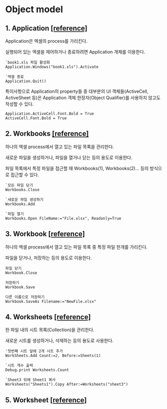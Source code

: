 # Object model

## 1. Application [[reference]](https://docs.microsoft.com/ko-kr/office/vba/api/excel.application(object) "microsoft docs")

Application은 엑셀의 process를 가리킨다.

실행되어 있는 엑셀을 제어하거나 종료하려면 Application 개체를 이용한다.


    `book1.xls 파일 활성화
    Application.Windows("book1.xls").Activate
    
    `액셀 종료
    Application.Quit()


특이사항으로 Application의 property들 중 대부분의 UI 객체들(ActiveCell, ActiveSheet 등)은 Application 객체 한정자(Object Qualifier)를 사용하지 않고도 작성할 수 있다.


    Application.ActiveCell.Font.Bold = True
    ActiveCell.Font.Bold = True

## 2. Workbooks [[reference]](https://docs.microsoft.com/ko-kr/office/vba/api/excel.workbooks "microsoft docs")

하나의 액셀 process에서 열고 있는 파일 목록을 관리한다.

새로운 파일을 생성하거나, 파일을 열거나 닫는 등의 용도로 이용한다.

파일 목록에서 특정 파일을 접근할 때 Workbooks(1), Workbooks(2)... 등의 방식으로 접근할 수 있다.

    `모든 파일 닫기
    Workbooks.Close
    
    `새로운 파일 생성하기
    Workbooks.Add
    
    `파일 열기
    Workbooks.Open FileName:="File.xlsx", Readonly=True

## 3. Workbook [[reference]](https://docs.microsoft.com/ko-kr/office/vba/api/excel.workbook "microsoft docs")

하나의 엑셀 process에서 열고 있는 파일 목록 중 특정 파일 한개를 가리킨다.

파일을 닫거나, 저장하는 등의 용도로 이용한다.

    파일 닫기
    Workbook.Close
    
    저장하기
    Workbook.Save
    
    다른 이름으로 저장하기
    Workbook.SaveAs Filename:="NewFile.xlsx"

## 4. Worksheets [[reference]](https://docs.microsoft.com/ko-kr/office/vba/api/excel.worksheets "microsoft docs")

한 파일 내의 시트 목록(Collection)을 관리한다.

새로운 시트를 생성하거나, 삭제하는 등의 용도로 사용한다.

    '첫번째 시트 앞에 2개 시트 추가
    WorkSheets.Add Count:=2, Before:=Sheets(1)
    
    `시트 개수 출력
    Debug.print Worksheets.Count
    
    `Sheet3 뒤에 Sheet1 복사
    Worksheets("Sheets1").Copy After:=Worksheets("sheet3")
    
## 5. Worksheet [[reference]](https://docs.microsoft.com/ko-kr/office/vba/api/excel.worksheet "microsoft docs")
